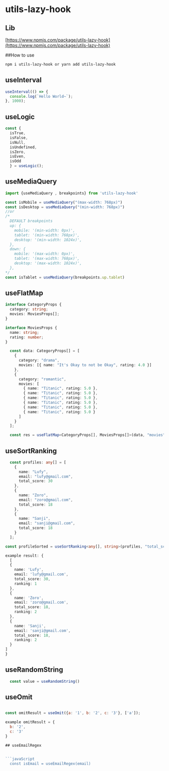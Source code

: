 # utils-lazy-hook

## Lib

[https://www.npmjs.com/package/utils-lazy-hook](https://www.npmjs.com/package/utils-lazy-hook)

##How to use

```bash
npm i utils-lazy-hook or yarn add utils-lazy-hook
```

## useInterval

```javaScript
useInterval(() => {
  console.log(`Hello World~`);
}, 1000);
```

## useLogic

```javaScript
const {
  isTrue,
  isFalse,
  isNull,
  isUndefined,
  isZero,
  isEven,
  isOdd
  } = useLogic();
```

## useMediaQuery

```javaScript
import {useMediaQuery , breakpoints} from 'utils-lazy-hook'

const isMobile = useMediaQuery("(max-width: 768px)")
const isDesktop = useMediaQuery("(min-width: 768px)")
//or
/*
  DEFAULT breakpoints
  up: {
    mobile: '(min-width: 0px)',
    tablet: '(min-width: 768px)',
    desktop: '(min-width: 1024x)',
  },
  down: {
    mobile: '(max-width: 0px)',
    tablet: '(max-width: 768px)',
    desktop: '(max-width: 1024x)',
  },
*/
const isTablet = useMediaQuery(breakpoints.up.tablet)
```

## useFlatMap

```typeScript
interface CategoryProps {
  category: string;
  movies: MoviesProps[];
}

interface MoviesProps {
  name: string;
  rating: number;
}

  const data: CategoryProps[] = [
    {
      category: "drama",
      movies: [{ name: "It's Okay to not be Okay", rating: 4.0 }]
    },
    {
      category: "romantic",
      movies: [
        { name: "Titanic", rating: 5.0 },
        { name: "Titanic", rating: 5.0 },
        { name: "Titanic", rating: 5.0 },
        { name: "Titanic", rating: 5.0 },
        { name: "Titanic", rating: 5.0 },
        { name: "Titanic", rating: 5.0 }
      ]
    }
  ];

  const res = useFlatMap<CategoryProps[], MoviesProps[]>(data, "movies");
```

## useSortRanking

```typeScript
  const profiles: any[] = [
    {
      name: "Lufy",
      email: "lufy@gmail.com",
      total_score: 30
    },
    {
      name: "Zoro",
      email: "zoro@gmail.com",
      total_score: 18
    },
    {
      name: "Sanji",
      email: "sanji@gmail.com",
      total_score: 18
    }
  ];

const profileSorted = useSortRanking<any[], string>(profiles, "total_score");

example result: {
  [
  {
    name: 'Lufy',
    email: 'lufy@gmail.com',
    total_score: 30,
    ranking: 1
  },
  {
    name: 'Zoro',
    email: 'zoro@gmail.com',
    total_score: 18,
    ranking: 2
  },
  {
    name: 'Sanji',
    email: 'sanji@gmail.com',
    total_score: 18,
    ranking: 2
  }
]
}
```

## useRandomString

```typeScript
  const value = useRandomString()
```

## useOmit

```javaScript

const omitResult = useOmit({a: '1', b: '2', c: '3'}, ['a']);

example omitResult = {
  b: '2',
  c: '3'
}

## useEmailRegex


```javaScript
  const isEmail = useEmailRegex(email)
```
